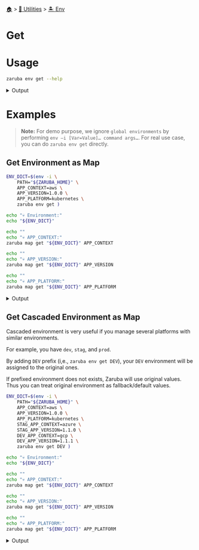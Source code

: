 <!--startTocHeader-->
[🏠](../../README.md) > [🔧 Utilities](../README.md) > [🏝️ Env](README.md)
# Get
<!--endTocHeader-->

# Usage

<!--startCode-->
```bash
zaruba env get --help
```
 
<details>
<summary>Output</summary>
 
```````
Get current environment variables as jsonMap.

You can cascade the environment variable using --prefix flag.
This is useful if you have multiple environments (e.g., dev, staging, prod)

Usage:
  zaruba env get [flags]

Examples:

> export SERVER=localhost
> export PORT=3306

> zaruba env get
{"SERVER": "localhost", "PORT": "3306"}

> export SERVER=localhost
> export STG_SERVER=stg.stalchmst.com
> export PROD_SERVER=stalchmst.com
> export PORT=3306

> zaruba env get --prefix=STG
{"SERVER": "stg.stalchmst.com", "PORT": "3306", "STG_SERVER": "stg.stalchmst.com", "PROD_SERVER": "stalchmst.com"}

> zaruba env get --prefix=PROD
{"SERVER": "stalchmst.com", "PORT": "3306", "STG_SERVER": "stg.stalchmst.com", "PROD_SERVER": "stalchmst.com"}

> zaruba env get --prefix=DEV
{"SERVER": "localhost", "PORT": "3306", "STG_SERVER": "stg.stalchmst.com", "PROD_SERVER": "stalchmst.com"}


Flags:
  -h, --help            help for get
  -p, --prefix string   environment prefix
```````
</details>
<!--endCode-->

# Examples

> __Note:__ For demo purpose, we ignore `global environments` by performing `env –i [Var=Value]… command args…`. For real use case, you can do `zaruba env get` directly.

## Get Environment as Map

<!--startCode-->
```bash
ENV_DICT=$(env -i \
    PATH="${ZARUBA_HOME}" \
    APP_CONTEXT=aws \
    APP_VERSION=1.0.0 \
    APP_PLATFORM=kubernetes \
    zaruba env get )

echo "💀 Environment:"
echo "${ENV_DICT}"

echo ""
echo "💀 APP_CONTEXT:"
zaruba map get "${ENV_DICT}" APP_CONTEXT

echo ""
echo "💀 APP_VERSION:"
zaruba map get "${ENV_DICT}" APP_VERSION

echo ""
echo "💀 APP_PLATFORM:"
zaruba map get "${ENV_DICT}" APP_PLATFORM
```
 
<details>
<summary>Output</summary>
 
```````
💀 Environment:
{"APP_CONTEXT":"aws","APP_PLATFORM":"kubernetes","APP_VERSION":"1.0.0","PATH":"/home/gofrendi/zaruba","ZARUBA_BIN":"/home/gofrendi/zaruba/zaruba","ZARUBA_DECORATION":"default","ZARUBA_ENV":"","ZARUBA_HOME":"/home/gofrendi/zaruba","ZARUBA_LOG_STATUS_LINE_INTERVAL":"40","ZARUBA_LOG_STATUS_TIME_INTERVAL":"5m","ZARUBA_LOG_TIME":"true","ZARUBA_MAX_LOG_FILE_SIZE":"5242880","ZARUBA_SCRIPTS":"","ZARUBA_SHELL":"bash"}

💀 APP_CONTEXT:
aws

💀 APP_VERSION:
1.0.0

💀 APP_PLATFORM:
kubernetes
```````
</details>
<!--endCode-->

## Get Cascaded Environment as Map

Cascaded environment is very useful if you manage several platforms with similar environments.

For example, you have `dev`, `stag`, and `prod`.

By adding `DEV` prefix (i,e., `zaruba env get DEV`), your `DEV` environment will be assigned to the original ones.

If prefixed environment does not exists, Zaruba will use original values. Thus you can treat original environment as fallback/default values.

<!--startCode-->
```bash
ENV_DICT=$(env -i \
    PATH="${ZARUBA_HOME}" \
    APP_CONTEXT=aws \
    APP_VERSION=1.0.0 \
    APP_PLATFORM=kubernetes \
    STAG_APP_CONTEXT=azure \
    STAG_APP_VERSION=1.1.0 \
    DEV_APP_CONTEXT=gcp \
    DEV_APP_VERSION=1.1.1 \
    zaruba env get DEV )

echo "💀 Environment:"
echo "${ENV_DICT}"

echo ""
echo "💀 APP_CONTEXT:"
zaruba map get "${ENV_DICT}" APP_CONTEXT

echo ""
echo "💀 APP_VERSION:"
zaruba map get "${ENV_DICT}" APP_VERSION

echo ""
echo "💀 APP_PLATFORM:"
zaruba map get "${ENV_DICT}" APP_PLATFORM
```
 
<details>
<summary>Output</summary>
 
```````
💀 Environment:
{"APP_CONTEXT":"aws","APP_PLATFORM":"kubernetes","APP_VERSION":"1.0.0","DEV_APP_CONTEXT":"gcp","DEV_APP_VERSION":"1.1.1","PATH":"/home/gofrendi/zaruba","STAG_APP_CONTEXT":"azure","STAG_APP_VERSION":"1.1.0","ZARUBA_BIN":"/home/gofrendi/zaruba/zaruba","ZARUBA_DECORATION":"default","ZARUBA_ENV":"","ZARUBA_HOME":"/home/gofrendi/zaruba","ZARUBA_LOG_STATUS_LINE_INTERVAL":"40","ZARUBA_LOG_STATUS_TIME_INTERVAL":"5m","ZARUBA_LOG_TIME":"true","ZARUBA_MAX_LOG_FILE_SIZE":"5242880","ZARUBA_SCRIPTS":"","ZARUBA_SHELL":"bash"}

💀 APP_CONTEXT:
aws

💀 APP_VERSION:
1.0.0

💀 APP_PLATFORM:
kubernetes
```````
</details>
<!--endCode-->


<!--startTocSubTopic-->
<!--endTocSubTopic-->